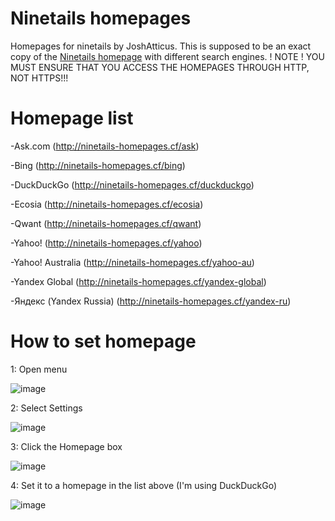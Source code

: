 # Ninetails homepages
Homepages for ninetails by JoshAtticus.
This is supposed to be an exact copy of the [Ninetails homepage](https://ninetails.cf/?v=2.2.3) with different search engines.
! NOTE ! YOU MUST ENSURE THAT YOU ACCESS THE HOMEPAGES THROUGH HTTP, NOT HTTPS!!!


# Homepage list

-Ask.com (http://ninetails-homepages.cf/ask)

-Bing (http://ninetails-homepages.cf/bing)

-DuckDuckGo (http://ninetails-homepages.cf/duckduckgo)

-Ecosia (http://ninetails-homepages.cf/ecosia)

-Qwant (http://ninetails-homepages.cf/qwant)

-Yahoo! (http://ninetails-homepages.cf/yahoo)

-Yahoo! Australia (http://ninetails-homepages.cf/yahoo-au)

-Yandex Global (http://ninetails-homepages.cf/yandex-global)

-Яндекс (Yandex Russia) (http://ninetails-homepages.cf/yandex-ru)


# How to set homepage

1: Open menu

![image](https://user-images.githubusercontent.com/72828296/146659345-57d7334d-59cd-4597-9e16-03a9fd1cfa52.png)

2: Select Settings

![image](https://user-images.githubusercontent.com/72828296/146659352-c6f5870f-7832-41c7-b41b-7382af6ccbcc.png)

3: Click the Homepage box

![image](https://user-images.githubusercontent.com/72828296/146659383-365f5fad-57ea-4b05-acc8-c1f82aecf93c.png)

4: Set it to a homepage in the list above (I'm using DuckDuckGo)

![image](https://user-images.githubusercontent.com/72828296/146659422-f50bc495-7714-401b-ad1d-6980a8a7dca3.png)



